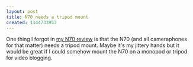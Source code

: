 ```yaml
---
layout: post
title: N70 needs a tripod mount
created: 1144733953
---
```

<p>One thing I forgot in <a href="http://rolandtanglao.com/archives/2006/04/06/nokia-n70-cameraphone-review">my N70 review</a> is that the N70 (and all cameraphones for that matter) needs a tripod mount. Maybe it's my jittery hands but it would be great if I could somehow mount the N70 on a monopod or tripod for video blogging.</p>
